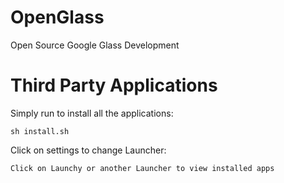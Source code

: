 OpenGlass
=========

Open Source Google Glass Development


Third Party Applications
===========

Simply run to install all the applications:

    sh install.sh

Click on settings to change Launcher:

	Click on Launchy or another Launcher to view installed apps